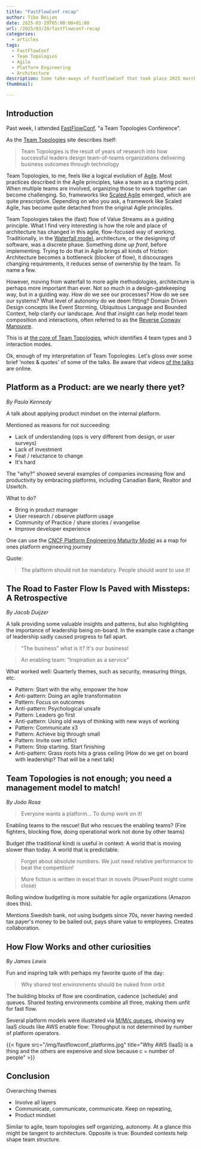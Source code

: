 ```yaml
---
title: "FastFlowConf recap"
author: Tibo Beijen
date: 2025-03-29T05:00:00+01:00
url: /2025/03/29/fastflowconf-recap
categories:
  - articles
tags:
  - FastFlowConf
  - Team Topologies
  - Agile
  - Platform Engineering
  - Architecture
description: Some take-aways of FastFlowConf that took place 2025 march 23rd in Den Bosch.
thumbnail: 

---
```


## Introduction

Past week, I attended [FastFlowConf](https://www.fastflowconf.com/), "a Team Topologies Conference".

As the [Team Topologies](https://teamtopologies.com/) site describes itself:

> Team Topologies is the result of years of research into how successful leaders design team-of-teams organizations delivering business outcomes through technology

Team Topologies, to me, feels like a logical evolution of [Agile](https://en.wikipedia.org/wiki/Agile_software_development). Most practices described in the Agile principles, take a team as a starting point. When multiple teams are involved, organizing those to work together can become challenging. So, frameworks like [Scaled Agile](https://en.wikipedia.org/wiki/Scaled_agile_framework) emerged, which are quite prescriptive. Depending on who you ask, a framework like Scaled Agile, has become quite detached from the original Agile principles.

Team Topologies takes the (fast) flow of Value Streams as a guiding principle. What I find very interesting is how the role and place of architecture has changed in this agile, flow-focused way of working. Traditionally, in the [Waterfall model](https://en.wikipedia.org/wiki/Waterfall_model), architecture, or the designing of software, was a discrete phase. Something done _up front_, before implementing. Trying to do that in Agile brings all kinds of friction: Architecture becomes a bottleneck (blocker of flow), it discourages changing requirements, it reduces sense of ownership by the team. To name a few.

However, moving from waterfall to more agile methodologies, architecture is perhaps more important than ever. Not so much in a design-gatekeeping way, but in a guiding way. How do we see our processes? How do we see our systems? What level of autonomy do we deem fitting? Domain Driven Design concepts like Event Storming, Ubiquitous Language and Bounded Context, help clarify our landscape. And that insight can help model team composition and interactions, often referred to as the [Reverse Conway Manouvre](https://www.agileanalytics.cloud/blog/team-topologies-the-reverse-conway-manoeuvre). 

This is at [the core of Team Topologies](https://teamtopologies.com/key-concepts), which identifies 4 team types and 3 interaction modes.

Ok, enough of my interpretation of Team Topologies. Let's gloss over some brief 'notes & quotes' of some of the talks. Be aware that videos [of the talks](https://www.fastflowconf.com/agenda) are online.

## Platform as a Product: are we nearly there yet?

_By Paula Kennedy_

A talk about applying product mindset on the internal platform.

Mentioned as reasons for not succeeding: 

* Lack of understanding (ops is very different from design, or user surveys)
* Lack of investment
* Feat / reluctance to change
* It's hard

The "why?" showed several examples of companies increasing flow and productivity by embracing platforms, including Canadian Bank, Realtor and Uswitch.

What to do?

* Bring in product manager
* User research / observe platform usage
* Community of Practice / share stories / evangelise
* Improve developer experience

One can use the [CNCF Platform Engineering Maturity Model](https://tag-app-delivery.cncf.io/whitepapers/platform-eng-maturity-model/) as a map for ones platform engineering journey

Quote:

> The platform should not be mandatory. People should _want_ to use it!

## The Road to Faster Flow Is Paved with Missteps: A Retrospective

_By Jacob Duijzer_

A talk providing some valuable insights and patterns, but also highlighting the importance of leadership being on-board. In the example case a change of leadership sadly caused progress to fall apart.

> “The business” what is it? It's our business!

> An enabling team: “Inspiration as a service”

What worked well: Quarterly themes, such as security, measuring things, etc.

* Pattern: Start with the why, empower the how
* Anti-pattern: Doing an agile transformation
* Pattern: Focus on outcomes
* Anti-pattern: Psychological unsafe
* Pattern: Leaders go first 
* Anti-pattern: Using old ways of thinking with new ways of working
* Pattern: Communicate x3
* Pattern: Achieve big through small
* Pattern: Invite over inflict
* Pattern: Stop starting. Start finishing
* Anti-pattern: Grass roots hits a grass ceiling (How do we get on board with leadership? That will be a next talk)

## Team Topologies is not enough; you need a management model to match!

_By João Rosa_

> Everyone wants a platform... To dump work on it!

Enabling teams to the rescue! But who rescues the enabling teams? (Fire fighters, blocking flow, doing operational work not done by other teams)

Budget (the traditional kind) is useful in context: A world that is moving slower than today. A world that is predictable.

> Forget about absolute numbers. We just need relative performance to beat the competition!

> More fiction is written in excel than in novels (PowerPoint might come close)

Rolling window budgeting is more suitable for agile organizations (Amazon does this).

Mentions Swedish bank, not using budgets since 70s, never having needed tax payer's money to be bailed out, pays share value to employees. Creates collaboration.

## How Flow Works and other curiosities

_By James Lewis_

Fun and inspring talk with perhaps my favorite quote of the day:

> Why shared test environments should be nuked from orbit

The building blocks of flow are coordination, cadence (schedule) and queues. Shared testing environments combine all three, making them unfit for fast flow.

Several platform models were illustrated via [M/M/c queues](https://en.wikipedia.org/wiki/M/M/c_queue), showing wy IaaS clouds like AWS enable flow: Throughput is not determined by number of platform operators.

{{< figure src="/img/fastflowconf_platforms.jpg" title="Why AWS (IaaS) is a thing and the others are expensive and slow because c = number of people" >}}


## Conclusion

Overarching themes

* Involve all layers
* Communicate, communicate, communicate. Keep on repeating,
* Product mindset

Similar to agile, team topologies self organizing, autonomy. At a glance this might be tangent to architecture. Opposite is true: Bounded contexts help shape team structure.


